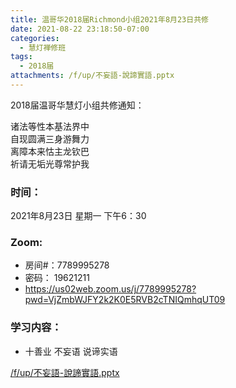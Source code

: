 ```yaml
---
title: 温哥华2018届Richmond小组2021年8月23日共修
date: 2021-08-22 23:18:50-07:00
categories:
  - 慧灯禅修班
tags:
  - 2018届
attachments: /f/up/不妄語-說諦實語.pptx
---
```

2018届温哥华慧灯小组共修通知：

诸法等性本基法界中\
自现圆满三身游舞力\
离障本来怙主龙钦巴\
祈请无垢光尊常护我  

### 时间：

2021年8月23日 星期一 下午6：30

### Zoom:

* 房间#：7789995278 
* 密码： 19621211
* <https://us02web.zoom.us/j/7789995278?pwd=VjZmbWJFY2k2K0E5RVB2cTNIQmhqUT09>

### 学习内容：

* 十善业 不妄语 说谛实语

[/f/up/不妄語-說諦實語.pptx](https://s3.ap-northeast-1.wasabisys.com/hdcx/hdv/f/up/不妄語-說諦實語.pptx)
